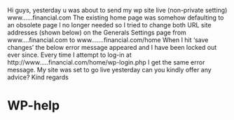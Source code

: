 
Hi guys, yesterday u was about to send my wp site live (non-private setting) www......financial.com 
The existing home page was somehow defaulting to an obsolete page l no longer needed
 so I tried to change both URL site addresses (shown below) on the Generals Settings page from www....financial.com to www.......financial.com/home
When I hit ‘save changes’ the below error message appeared and I have been locked out ever since.  Every time I attempt to log-in at http://www.....financial.com/home/wp-login.php  I get the same error message.
My site was set to go live yesterday can you kindly offer any advice?
Kind regards



WP-help
=======
